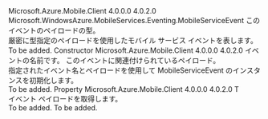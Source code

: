 <Type Name="MobileServiceEvent&lt;T&gt;" FullName="Microsoft.WindowsAzure.MobileServices.Eventing.MobileServiceEvent&lt;T&gt;">
  <TypeSignature Language="C#" Value="public class MobileServiceEvent&lt;T&gt; : Microsoft.WindowsAzure.MobileServices.Eventing.MobileServiceEvent" />
  <TypeSignature Language="ILAsm" Value=".class public auto ansi beforefieldinit MobileServiceEvent`1&lt;T&gt; extends Microsoft.WindowsAzure.MobileServices.Eventing.MobileServiceEvent" />
  <TypeSignature Language="DocId" Value="T:Microsoft.WindowsAzure.MobileServices.Eventing.MobileServiceEvent`1" />
  <TypeSignature Language="VB.NET" Value="Public Class MobileServiceEvent(Of T)&#xA;Inherits MobileServiceEvent" />
  <TypeSignature Language="F#" Value="type MobileServiceEvent&lt;'T&gt; = class&#xA;    inherit MobileServiceEvent" />
  <AssemblyInfo>
    <AssemblyName>Microsoft.Azure.Mobile.Client</AssemblyName>
    <AssemblyVersion>4.0.0.0</AssemblyVersion>
    <AssemblyVersion>4.0.2.0</AssemblyVersion>
  </AssemblyInfo>
  <TypeParameters>
    <TypeParameter Name="T" />
  </TypeParameters>
  <Base>
    <BaseTypeName>Microsoft.WindowsAzure.MobileServices.Eventing.MobileServiceEvent</BaseTypeName>
  </Base>
  <Interfaces />
  <Docs>
    <typeparam name="T">このイベントのペイロードの型。</typeparam>
    <summary>
            厳密に型指定のペイロードを使用したモバイル サービス イベントを表します。
            </summary>
    <remarks>To be added.</remarks>
  </Docs>
  <Members>
    <Member MemberName=".ctor">
      <MemberSignature Language="C#" Value="public MobileServiceEvent (string name, T payload);" />
      <MemberSignature Language="ILAsm" Value=".method public hidebysig specialname rtspecialname instance void .ctor(string name, !T payload) cil managed" />
      <MemberSignature Language="DocId" Value="M:Microsoft.WindowsAzure.MobileServices.Eventing.MobileServiceEvent`1.#ctor(System.String,`0)" />
      <MemberSignature Language="VB.NET" Value="Public Sub New (name As String, payload As T)" />
      <MemberSignature Language="F#" Value="new Microsoft.WindowsAzure.MobileServices.Eventing.MobileServiceEvent&lt;'T&gt; : string * 'T -&gt; Microsoft.WindowsAzure.MobileServices.Eventing.MobileServiceEvent&lt;'T&gt;" Usage="new Microsoft.WindowsAzure.MobileServices.Eventing.MobileServiceEvent&lt;'T&gt; (name, payload)" />
      <MemberType>Constructor</MemberType>
      <AssemblyInfo>
        <AssemblyName>Microsoft.Azure.Mobile.Client</AssemblyName>
        <AssemblyVersion>4.0.0.0</AssemblyVersion>
        <AssemblyVersion>4.0.2.0</AssemblyVersion>
      </AssemblyInfo>
      <Parameters>
        <Parameter Name="name" Type="System.String" />
        <Parameter Name="payload" Type="T" />
      </Parameters>
      <Docs>
        <param name="name">イベントの名前です。</param>
        <param name="payload">このイベントに関連付けられているペイロード。</param>
        <summary>
            指定されたイベント名とペイロードを使用して MobileServiceEvent のインスタンスを初期化します。
            </summary>
        <remarks>To be added.</remarks>
      </Docs>
    </Member>
    <Member MemberName="Payload">
      <MemberSignature Language="C#" Value="public T Payload { get; }" />
      <MemberSignature Language="ILAsm" Value=".property instance !T Payload" />
      <MemberSignature Language="DocId" Value="P:Microsoft.WindowsAzure.MobileServices.Eventing.MobileServiceEvent`1.Payload" />
      <MemberSignature Language="VB.NET" Value="Public ReadOnly Property Payload As T" />
      <MemberSignature Language="F#" Value="member this.Payload : 'T" Usage="Microsoft.WindowsAzure.MobileServices.Eventing.MobileServiceEvent&lt;'T&gt;.Payload" />
      <MemberType>Property</MemberType>
      <AssemblyInfo>
        <AssemblyName>Microsoft.Azure.Mobile.Client</AssemblyName>
        <AssemblyVersion>4.0.0.0</AssemblyVersion>
        <AssemblyVersion>4.0.2.0</AssemblyVersion>
      </AssemblyInfo>
      <ReturnValue>
        <ReturnType>T</ReturnType>
      </ReturnValue>
      <Docs>
        <summary>
            イベント ペイロードを取得します。
            </summary>
        <value>To be added.</value>
        <remarks>To be added.</remarks>
      </Docs>
    </Member>
  </Members>
</Type>